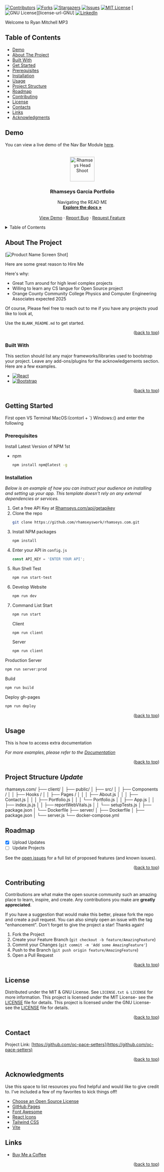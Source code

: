 <a name="readme-top"></a>

[![Contributors][contributors-shield]][contributors-url]
[![Forks][forks-shield]][forks-url]
[![Stargazers][stars-shield]][stars-url]
[![Issues][issues-shield]][issues-url]
[![MIT License][license-shield]][license-url]
[![GNU License][license-shield]][license-url-GNU]
[![LinkedIn][linkedin-shield]][linkedin-url]

Welcome to Ryan Mitchell MP3

## Table of Contents

- [Demo](#demo)
- [About The Project](#aboutTheProject)
- [Built With](#builtWith)
- [Get Started](#getStarted)
- [Prerequisites](#prerequisites)
- [Installation](#installation)
- [Usage](#usage)
- [Project Structure](#projectStructure)
- [Roadmap](#roadmap)
- [Contributing](#contributing)
- [License](#license)
- [Contacts](#contacts)
- [Links](#links)
- [Acknowledgments](#acknowledgments)


## Demo <a id="demo"></a>

You can view a live demo of the Nav Bar Module [here](https://rhamseyswork.github.io/rhamseys.com/).

<!-- PROJECT LOGO -->
<br />
<div align="center">
  <a href="https://rhamseys.com/Rhamseys-Headshot.jpeg">
    <img src="images/logo.png" alt="Rhamseys Head Shoot" width="80" height="80">
  </a>

  <h3 align="center">Rhamseys Garcia Portfolio</h3>

  <p align="center">
    Navigating the READ ME
    <br />
    <a href="https://github.com/rhamseyswork/Rhamseys.com"><strong>Explore the docs »</strong></a>
    <br />
    <br />
    <a href="rhamseys.com">View Demo</a>
    ·
    <a href="rhmaseys.com/reportbug">Report Bug</a>
    ·
    <a href="https://github.com/rhamseyswork/rhamseys.com/issues">Request Feature</a>
  </p>
</div>



<!-- TABLE OF CONTENTS -->
<details>
  <summary>Table of Contents</summary>
  <ol>
    <li>
      <a href="#about-the-project">About The Project</a>
      <ul>
        <li><a href="#built-with">Built With</a></li>
      </ul>
    </li>
    <li>
      <a href="#getting-started">Getting Started</a>
      <ul>
        <li><a href="#prerequisites">Prerequisites</a></li>
        <li><a href="#installation">Installation</a></li>
      </ul>
    </li>
    <li><a href="#usage">Usage</a></li>
    <li><a href="#roadmap">Roadmap</a></li>
    <li><a href="#contributing">Contributing</a></li>
    <li><a href="#license">License</a></li>
    <li><a href="#contact">Contact</a></li>
    <li><a href="#acknowledgments">Acknowledgments</a></li>
  </ol>
</details>



<!-- ABOUT THE PROJECT -->
## About The Project <a id="aboutTheProject"></a> 

[![Product Name Screen Shot][product-screenshot]]

Here are some great reason to Hire Me

Here's why:
* Great Turn around for high level complex projects
* Willing to learn any CS langue for Open Source project
* Orange County Community College Physics and Computer Engineering Associates expected 2025

Of course, Please feel free to reach out to me if you have any projects youd like to look at,

Use the `BLANK_README.md` to get started.

<p align="right">(<a href="#readme-top">back to top</a>)</p>



### Built With <a id="builtWith"></a> 

This section should list any major frameworks/libraries used to bootstrap your project. Leave any add-ons/plugins for the acknowledgements section. Here are a few examples.

* [![React][React.js]][React-url]
* [![Bootstrap][Bootstrap.com]][Bootstrap-url]

<p align="right">(<a href="#readme-top">back to top</a>)</p>



<!-- GETTING STARTED -->
## Getting Started <a id="getStarted"></a> 

First open VS Terminal MacOS:(contorl + `) Windows:() and enter the following

### Prerequisites <a id="prerequisites"></a> 

Install Latest Version of NPM 1st

* npm
  ```sh
  npm install npm@latest -g
  ```

### Installation <a id="installation"></a>

_Below is an example of how you can instruct your audience on installing and setting up your app. This template doesn't rely on any external dependencies or services._

1. Get a free API Key at [Rhamseys.com/api/getapikey](https://Rhamseys.com/api/getapikey)
2. Clone the repo
   ```sh
   git clone https://github.com/rhamseyswork/rhamseys.com.git
   ```
3. Install NPM packages
   ```sh
   npm install
   ```
4. Enter your API in `config.js`
   ```js
   const API_KEY = 'ENTER YOUR API';
   ```
5. Run Shell Test
   ```sh
   npm run start-test
   ```
6. Develop Website
   ```sh
   npm run dev
   ```
6. Command List
   Start
   ```sh
   npm run start
   ```
   Client
   ```sh
   npm run client
   ```
   Server
   ```sh
   npm run client
   ```
  Production Server
   ```sh
   npm run server:prod
   ```
  Build
   ```sh
   npm run build
   ```
   Deploy gh-pages
   ```sh
   npm run deploy
   ```

<p align="right">(<a href="#readme-top">back to top</a>)</p>



<!-- USAGE EXAMPLES -->
## Usage <a id="usage"></a> 

This is how to access extra documentation

_For more examples, please refer to the [Documentation](rhamseys.com/documentation)_

<p align="right">(<a href="#readme-top">back to top</a>)</p>

## Project Structure *Update* <a id="projectStructure"></a> 

rhamseys.com/
├── client/
│ ├── public/
│ ├── src/
│ │ ├── Components /
│ │ ├── Hooks /
│ │ ├── Pages /
│ │ │ ├── About.js
│ │ │ ├── Contact.js
│ │ │ ├── Portfolio.js
│ │ │ └── Portfolio.js
│ │ ├── App.js
│ │ ├── index.js.js
│ │ ├── reportWebVitals.js
│ │ └── setupTests.js
│ ├── package.json
│ └── Dockerfile
├── server/
│ ├── Dockerfile
│ ├── package.json
│ └── server.js
└── docker-compose.yml


<!-- ROADMAP -->
## Roadmap <a id="roadmap"></a> 

- [x] Upload Updates
- [ ] Update Projects

See the [open issues](https://github.com/rhamseyswork/rhamseys.com/issues) for a full list of proposed features (and known issues).

<p align="right">(<a href="#readme-top">back to top</a>)</p>



<!-- CONTRIBUTING -->
## Contributing<a id="contributing"></a> 

Contributions are what make the open source community such an amazing place to learn, inspire, and create. Any contributions you make are **greatly appreciated**.

If you have a suggestion that would make this better, please fork the repo and create a pull request. You can also simply open an issue with the tag "enhancement".
Don't forget to give the project a star! Thanks again!

1. Fork the Project
2. Create your Feature Branch (`git checkout -b feature/AmazingFeature`)
3. Commit your Changes (`git commit -m 'Add some AmazingFeature'`)
4. Push to the Branch (`git push origin feature/AmazingFeature`)
5. Open a Pull Request

<p align="right">(<a href="#readme-top">back to top</a>)</p>



<!-- LICENSE -->
## License<a id="license"></a>

Distributed under the MIT & GNU License. See `LICENSE.txt & LICENSE` for more information.
This project is licensed under the MIT License- see the [LICENSE](LICENSE.txt) file for details.
This project is licensed under the GNU License- see the [LICENSE](LICENSE) file for details.

<p align="right">(<a href="#readme-top">back to top</a>)</p>



<!-- CONTACT -->
## Contact <a id="contacts"></a>

Project Link: [https://github.com/oc-pace-setters](https://github.com/oc-pace-setters)

<p align="right">(<a href="#readme-top">back to top</a>)</p>



<!-- ACKNOWLEDGMENTS -->
## Acknowledgments <a id="acknowledgments"></a>

Use this space to list resources you find helpful and would like to give credit to. I've included a few of my favorites to kick things off!

* [Choose an Open Source License](https://choosealicense.com)
* [GitHub Pages](https://pages.github.com)
* [Font Awesome](https://fontawesome.com)
* [React Icons](https://react-icons.github.io/react-icons/search)
* [Tailwind CSS](https://https://tailwindcss.com)
* [Vite](https://https://vitejs.dev)



<!-- LINKS -->
## Links <a id="links"></a>

- [Buy Me a Coffee](https://www.buymeacoffee.com/rhamseys)

<p align="right">(<a href="#readme-top">back to top</a>)</p>



<!-- MARKDOWN LINKS & IMAGES -->
<!-- https://www.markdownguide.org/basic-syntax/#reference-style-links -->
[contributors-shield]: https://img.shields.io/github/contributors/othneildrew/Best-README-Template.svg?style=for-the-badge
[contributors-url]: https://github.com/rhamseyswork/rhamseys.com/contributors
[forks-shield]: https://img.shields.io/github/forks/othneildrew/Best-README-Template.svg?style=for-the-badge
[forks-url]: https://github.com/rhamseyswork/rhamseys.com/network/members
[stars-shield]: https://img.shields.io/github/stars/othneildrew/Best-README-Template.svg?style=for-the-badge
[stars-url]: https://github.com/rhamseyswork/rhamseys.com/stargazers
[issues-shield]: https://img.shields.io/github/issues/othneildrew/Best-README-Template.svg?style=for-the-badge
[issues-url]: https://github.com/rhamseyswork/rhamseys.com/issues
[license-shield]: https://img.shields.io/github/license/othneildrew/Best-README-Template.svg?style=for-the-badge
[license-url]: https://github.com/rhamseyswork/rhamseys.com/blob/master/LICENSE.txt
[linkedin-shield]: https://img.shields.io/badge/-LinkedIn-black.svg?style=for-the-badge&logo=linkedin&colorB=555
[linkedin-url]: https://linkedin.com/in/rhamseys
[product-screenshot]: images/screenshot.png
[React.js]: https://img.shields.io/badge/React-20232A?style=for-the-badge&logo=react&logoColor=61DAFB
[React-url]: https://reactjs.org/
[Bootstrap.com]: https://img.shields.io/badge/Bootstrap-563D7C?style=for-the-badge&logo=bootstrap&logoColor=white
[Bootstrap-url]: https://getbootstrap.com
